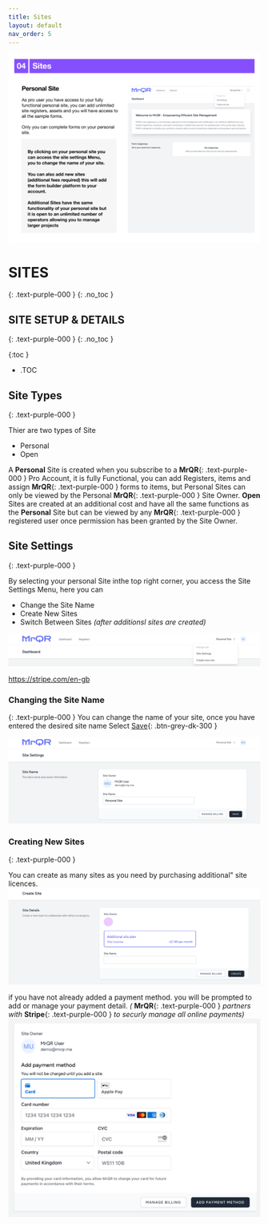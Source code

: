 ```yaml
---
title: Sites
layout: default
nav_order: 5
---
```

![The Basics](/assets/images/MrQR%20-%20The%20Basics_Page_08.png "the basics")
# **SITES**
{: .text-purple-000 }
{: .no_toc }

## SITE SETUP & DETAILS
{: .text-purple-000 }
{: .no_toc }

{:toc }
- .TOC

## Site Types
{: .text-purple-000 }

Thier are two types of Site

* Personal
* Open

A **Personal** Site is created when you subscribe to a **MrQR**{: .text-purple-000 } Pro Account, it is fully Functional, you can add Registers, items and assign **MrQR**{: .text-purple-000 } forms to items, but Personal Sites can only be viewed by the Personal **MrQR**{: .text-purple-000 } Site Owner. **Open** Sites are created at an additional cost and have all the same functions as the **Personal** Site but can be viewed by any **MrQR**{: .text-purple-000 } registered user once permission has been granted by the Site Owner.

## Site Settings
{: .text-purple-000 }

By selecting your personal Site inthe top right corner, you access the Site Settings Menu, here you can
* Change the Site Name
* Create New Sites
* Switch Between Sites *(after additionsl sites are created)*
  
![Sites](/assets/images/MrQR_Site_Menu.png "Site Menu")

https://stripe.com/en-gb

### Changing the Site Name
{: .text-purple-000 }
You can change the name of your site, once you have entered the desired site name Select [Save](){: .btn-grey-dk-300 }

![Sites](/assets/images/MrQR_Site_Change_Name.png "Change Name")

### Creating New Sites
{: .text-purple-000 }

You can create as many sites as you need by purchasing additional" site licences.
![Sites](/assets/images/MrQR_Sites_Create_New.png "Payment Details")

if you have not already added a payment method. you will be prompted to add or manage your payment detail. *(*
**MrQR**{: .text-purple-000 } *partners with*
**Stripe**{: .text-purple-000 } *to securly manage all online payments)*
![Sites](/assets/images/MrQR_Payment_Details.png "Payment Details")

